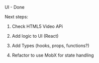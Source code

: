 UI - Done

Next steps:
1. Check HTML5 Video APi 
2. Add logic to UI (React)

3. Add Types (hooks, props, functions?)
4. Refactor to use MobX for state handling
